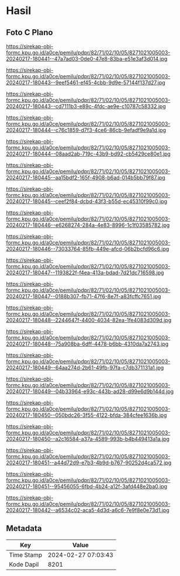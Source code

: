 # Hasil

## Foto C Plano

https://sirekap-obj-formc.kpu.go.id/a0ce/pemilu/pdpr/82/71/02/10/05/8271021005003-20240217-180441--47a7ad03-0de0-47e8-83ba-e51e3af3d014.jpg

https://sirekap-obj-formc.kpu.go.id/a0ce/pemilu/pdpr/82/71/02/10/05/8271021005003-20240217-180443--9eef5461-ef45-4cbb-9d9e-57144f137d27.jpg

https://sirekap-obj-formc.kpu.go.id/a0ce/pemilu/pdpr/82/71/02/10/05/8271021005003-20240217-180443--cd7111b3-e89c-4fdc-ae9e-c10787c58332.jpg

https://sirekap-obj-formc.kpu.go.id/a0ce/pemilu/pdpr/82/71/02/10/05/8271021005003-20240217-180444--c76c1859-d7f3-4ce6-86cb-9efadf9e9a1d.jpg

https://sirekap-obj-formc.kpu.go.id/a0ce/pemilu/pdpr/82/71/02/10/05/8271021005003-20240217-180444--08aad2ab-719c-43b9-bd92-cb5429ce80e1.jpg

https://sirekap-obj-formc.kpu.go.id/a0ce/pemilu/pdpr/82/71/02/10/05/8271021005003-20240217-180445--aa15bdf2-165f-4908-b6ad-014b5bb79f87.jpg

https://sirekap-obj-formc.kpu.go.id/a0ce/pemilu/pdpr/82/71/02/10/05/8271021005003-20240217-180445--ceef2f84-dcbd-43f3-b55d-ec45310f99c0.jpg

https://sirekap-obj-formc.kpu.go.id/a0ce/pemilu/pdpr/82/71/02/10/05/8271021005003-20240217-180446--e6268274-284a-4e83-8996-1c1f03585782.jpg

https://sirekap-obj-formc.kpu.go.id/a0ce/pemilu/pdpr/82/71/02/10/05/8271021005003-20240217-180446--73033764-85fb-449e-afcd-06b2bcfd96c6.jpg

https://sirekap-obj-formc.kpu.go.id/a0ce/pemilu/pdpr/82/71/02/10/05/8271021005003-20240217-180447--1193822f-f4ea-413a-bdad-7d21dc716598.jpg

https://sirekap-obj-formc.kpu.go.id/a0ce/pemilu/pdpr/82/71/02/10/05/8271021005003-20240217-180447--0188b307-fb71-47f6-8e7f-a83fcffc7651.jpg

https://sirekap-obj-formc.kpu.go.id/a0ce/pemilu/pdpr/82/71/02/10/05/8271021005003-20240217-180448--2244647f-4400-4034-82ea-1fe4083d309d.jpg

https://sirekap-obj-formc.kpu.go.id/a0ce/pemilu/pdpr/82/71/02/10/05/8271021005003-20240217-180448--75a908ba-6dff-4478-b6bb-4310da7a2743.jpg

https://sirekap-obj-formc.kpu.go.id/a0ce/pemilu/pdpr/82/71/02/10/05/8271021005003-20240217-180449--64aa274d-2b61-49fb-97fa-c7db371131a1.jpg

https://sirekap-obj-formc.kpu.go.id/a0ce/pemilu/pdpr/82/71/02/10/05/8271021005003-20240217-180449--04b33964-e93c-443b-ad28-d99e6d9b144d.jpg

https://sirekap-obj-formc.kpu.go.id/a0ce/pemilu/pdpr/82/71/02/10/05/8271021005003-20240217-180450--050bdc26-3f55-4122-bfda-384cfee1636b.jpg

https://sirekap-obj-formc.kpu.go.id/a0ce/pemilu/pdpr/82/71/02/10/05/8271021005003-20240217-180450--a2c16584-a37a-4589-993b-b4b449413a1a.jpg

https://sirekap-obj-formc.kpu.go.id/a0ce/pemilu/pdpr/82/71/02/10/05/8271021005003-20240217-180451--a44d72d9-e7b3-4b9d-b767-90252d4ca572.jpg

https://sirekap-obj-formc.kpu.go.id/a0ce/pemilu/pdpr/82/71/02/10/05/8271021005003-20240217-180451--95456055-6fbd-4b24-a12f-3afd448e2ba0.jpg

https://sirekap-obj-formc.kpu.go.id/a0ce/pemilu/pdpr/82/71/02/10/05/8271021005003-20240217-180442--a6534c02-aca5-4d3d-a6c6-7e9f8e0e73d1.jpg


## Metadata

| Key        | Value               |
| ---------- | ------------------- |
| Time Stamp | 2024-02-27 07:03:43 |
| Kode Dapil | 8201                |



